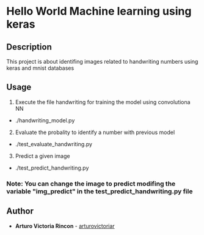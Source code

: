 # Hello World Machine learning using keras

## Description
This project is about identifing images related to handwriting numbers using keras and mnist databases

## Usage

1. Execute the file handwriting for training the model using convolutiona NN

* ./handwriting_model.py

2. Evaluate the probality to identify a number with previous model

* ./test_evaluate_handwriting.py

3. Predict a given image

* ./test_predict_handwriting.py

### Note: You can change the image to predict modifing the variable "img_predict" in the test_predict_handwriting.py file

## Author
* **Arturo Victoria Rincon** - [arturovictoriar](https://github.com/arturovictoriar)
